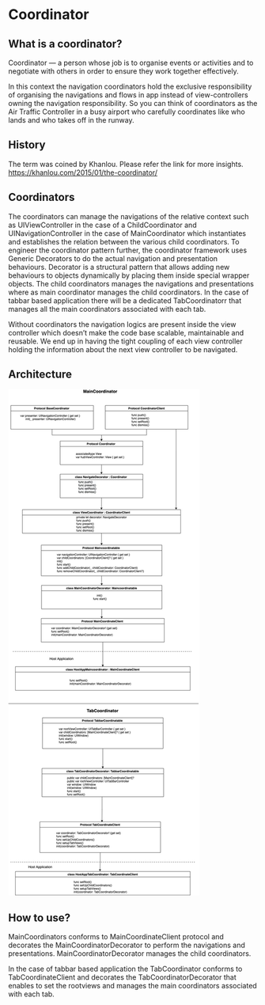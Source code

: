 # Coordinator
## What is a coordinator?
Coordinator — a person whose job is to organise events or activities and to negotiate with others in order to ensure they work together effectively. 

In this context the navigation coordinators hold the exclusive responsibility of organising the navigations and flows in app instead of view-controllers owning the navigation responsibility. So you can think of coordinators as the Air Traffic Controller in a busy airport who carefully coordinates like who lands and who takes off in the runway.

## History
The term was coined by Khanlou. Please refer the link for more insights. 
https://khanlou.com/2015/01/the-coordinator/

## Coordinators
The coordinators can manage the navigations of the relative context such as UIViewController in the case of a ChildCoordinator and UINavigationController in the case of MainCoordinator which instantiates and establishes the relation between the various child coordinators. To engineer the coordinator pattern further, the coordinator framework uses Generic Decorators to do the actual navigation and presentation behaviours. Decorator is a structural pattern that allows adding new behaviours to objects dynamically by placing them inside special wrapper objects. The child coordinators manages the navigations and presentations where as main coordinator manages the child coordinators. In the case of tabbar based application there will be a dedicated TabCoordinatorr that manages all the main coordinators associated with each tab.

Without coordinators the navigation logics are present inside the view controller which doesn’t make the code base scalable, maintainable and reusable. We end up in having the tight coupling of each view controller holding the information about the next view controller to be navigated.

## Architecture
![alt text](https://github.com/PratheeshBennet92/Coordinator/blob/main/Coordinator.jpg)

## How to use?
MainCoordinators conforms to MainCoordinateClient protocol and decorates the MainCoordinatorDecorator to perform the navigations and presentations. MainCoordinatorDecorator manages the child coordinators.

In the case of tabbar based application the TabCoordinator conforms to TabCoordinateClient and decorates the TabCoordinatorDecorator that enables to set the rootviews and manages the main coordinators associated with each tab.
